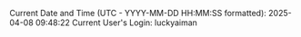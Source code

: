 Current Date and Time (UTC - YYYY-MM-DD HH:MM:SS formatted): 2025-04-08 09:48:22
Current User's Login: luckyaiman
